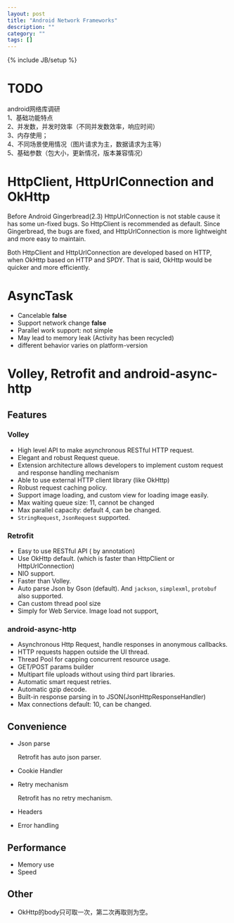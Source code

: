 ```yaml
---
layout: post
title: "Android Network Frameworks"
description: ""
category: ""
tags: []
---
```

{% include JB/setup %}

# TODO 
android网络库调研   
1、基础功能特点   
2、并发数，并发时效率（不同并发数效率，响应时间）   
3、内存使用；   
4、不同场景使用情况（图片请求为主，数据请求为主等）   
5、基础参数（包大小，更新情况，版本兼容情况）     

# HttpClient, HttpUrlConnection and OkHttp

Before Android Gingerbread(2.3) HttpUrlConnection is not stable cause it has some un-fixed bugs. So HttpClient is recommended as default. Since Gingerbread, the bugs are fixed, and HttpUrlConnection is more lightweight and more easy to maintain.

Both HttpClient and HttpUrlConnection are developed based on HTTP, when OkHttp based on HTTP and SPDY. That is said, OkHttp would be quicker and more efficiently.

# AsyncTask

* Cancelable **false**
* Support network change **false**
* Parallel work support: not simple
* May lead to memory leak (Activity has been recycled)
* different behavior varies on platform-version


# Volley, Retrofit and android-async-http

## Features

### Volley

* High level API to make asynchronous RESTful HTTP request.
* Elegant and robust Request queue.
* Extension architecture allows developers to implement custom request and response handling mechanism
* Able to use external HTTP client library (like OkHttp)
* Robust request caching policy.
* Support image loading, and custom view for loading image easily.
* Max waiting queue size: 11, cannot be changed
* Max parallel capacity: default 4, can be changed.
* `StringRequest`, `JsonRequest` supported.

### Retrofit

* Easy to use RESTful API ( by annotation)
* Use OkHttp default. (which is faster than HttpClient or HttpUrlConnection)
* NIO support.
* Faster than Volley.
* Auto parse Json by Gson (default). And `jackson`, `simplexml`, `protobuf` also supported.
* Can custom thread pool size
* Simply for Web Service. Image load not support,


### android-async-http

* Asynchronous Http Request, handle responses in anonymous callbacks.
* HTTP requests happen outside the UI thread.
* Thread Pool for capping concurrent resource usage.
* GET/POST params builder
* Multipart file uploads without using third part libraries.
* Automatic smart request retries.
* Automatic gzip decode.
* Built-in response parsing in to JSON(JsonHttpResponseHandler)
* Max connections default: 10, can be changed.



## Convenience

* Json parse

	Retrofit has auto json parser.

* Cookie Handler

* Retry mechanism
	
	Retrofit has no retry mechanism.

* Headers

* Error handling

## Performance

* Memory use
* Speed

## Other
* OkHttp的body只可取一次，第二次再取则为空。